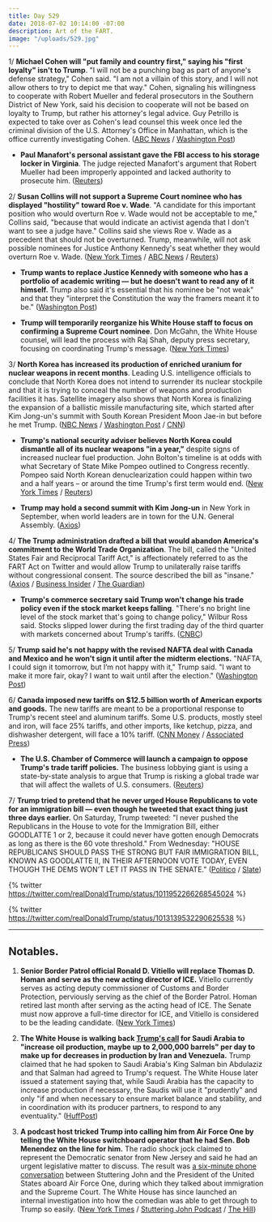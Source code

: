 ```yaml
---
title: Day 529
date: 2018-07-02 10:14:00 -07:00
description: Art of the FART.
image: "/uploads/529.jpg"
---
```


1/ **Michael Cohen will "put family and country first," saying his "first loyalty" isn't to Trump**. "I will not be a punching bag as part of anyone's defense strategy," Cohen said. "I am not a villain of this story, and I will not allow others to try to depict me that way." Cohen, signaling his willingness to cooperate with Robert Mueller and federal prosecutors in the Southern District of New York, said his decision to cooperate will not be based on loyalty to Trump, but rather his attorney's legal advice. Guy Petrillo is expected to take over as Cohen's lead counsel this week once led the criminal division of the U.S. Attorney's Office in Manhattan, which is the office currently investigating Cohen. ([ABC News](https://abcnews.go.com/Politics/michael-cohen-family-country-president-trump-loyalty/story?id=56304585) / [Washington Post](https://www.washingtonpost.com/politics/trump-lawyer-michael-cohen-says-his-family-not-the-president-is-his-first-loyalty/2018/07/02/e33fd376-7ddf-11e8-b660-4d0f9f0351f1_story.html))

* **Paul Manafort's personal assistant gave the FBI access to his storage locker in Virginia**. The judge rejected Manafort's argument that Robert Mueller had been improperly appointed and lacked authority to prosecute him. ([Reuters](https://www.reuters.com/article/us-usa-trump-russia-manafort/manafort-assistant-gave-fbi-access-to-storage-locker-testimony-idUSKBN1JP2JS))

2/ **Susan Collins will not support a Supreme Court nominee who has displayed "hostility" toward Roe v. Wade**. "A candidate for this important position who would overturn Roe v. Wade would not be acceptable to me," Collins said, "because that would indicate an activist agenda that I don't want to see a judge have." Collins said she views Roe v. Wade as a precedent that should not be overturned. Trump, meanwhile, will not ask possible nominees for Justice Anthony Kennedy's seat whether they would overturn Roe v. Wade. ([New York Times](https://www.nytimes.com/2018/07/01/us/politics/susan-collins-supreme-court-nominee-abortion.html) / [ABC News](https://abcnews.go.com/Politics/supreme-court-nominee-overturn-roe-wade-acceptable-sen/story?id=56286828) / [Reuters](https://www.reuters.com/article/us-usa-court-abortion-collins/u-s-republican-collins-i-will-not-support-anti-abortion-supreme-court-candidate-idUSKBN1JR1KR))

* **Trump wants to replace Justice Kennedy with someone who has a  portfolio of academic writing — but he doesn't want to read any of it himself.** Trump also said it's essential that his nominee be "not weak" and that they "interpret the Constitution the way the framers meant it to be." ([Washington Post](https://www.washingtonpost.com/politics/we-have-to-pick-a-great-one-inside-trumps-plan-for-a-new-supreme-court-justice/2018/06/30/610dcd4e-7bb0-11e8-80be-6d32e182a3bc_story.html))

* **Trump will temporarily reorganize his White House staff to focus on confirming a Supreme Court nominee**. Don  McGahn, the White House counsel, will lead the process with Raj Shah, deputy press secretary, focusing on coordinating Trump's message. ([New York Times](https://www.nytimes.com/2018/07/02/us/politics/trump-supreme-court-nomination.html))

3/ **North Korea has increased its production of enriched uranium for nuclear weapons in recent months**. Leading U.S. intelligence officials to conclude that North Korea does not intend to surrender its nuclear stockpile and that it is trying to conceal the number of weapons and production facilities it has. Satellite imagery also shows that North Korea is finalizing the expansion of a ballistic missile manufacturing site, which started after Kim Jong-un's summit with South Korean President Moon Jae-in but before he met Trump. ([NBC News](https://www.nbcnews.com/news/north-korea/north-korea-has-increased-nuclear-production-secret-sites-say-u-n887926) / [Washington Post](https://www.washingtonpost.com/world/national-security/north-korea-working-to-conceal-key-aspects-of-its-nuclear-program-us-officials-say/2018/06/30/deba64fa-7c82-11e8-93cc-6d3beccdd7a3_story.html) / [CNN](https://www.cnn.com/2018/07/02/asia/north-korea-factory-intl/index.html))

* **Trump's national security adviser believes North Korea could dismantle all of its nuclear weapons "in a year,"** despite signs of increased nuclear fuel production. John Bolton's timeline is at odds with what Secretary of State Mike Pompeo outlined to Congress recently. Pompeo said North Korean denuclearization could happen within two and a half years – or around the time Trump's first term would end. ([New York Times](https://www.nytimes.com/2018/07/01/us/politics/north-korea-bolton-pompeo-timetable.html) / [Reuters](https://www.reuters.com/article/us-northkorea-missiles-usa/white-houses-bolton-north-korea-nuclear-program-can-be-dismantled-in-year-idUSKBN1JR1KP))

* **Trump may hold a second summit with Kim Jong-un** in New York in September, when world leaders are in town for the U.N. General Assembly. ([Axios](https://www.axios.com/north-korea-kim-jong-un-donald-trump-second-summit-new-york-city-united-nations-628e47de-e62e-41b6-99de-d01c91c8c94b.html))

4/ **The Trump administration drafted a bill that would abandon America's commitment to the World Trade Organization**. The bill, called the "United States Fair and Reciprocal Tariff Act," is affectionately referred to as the FART Act on Twitter and would allow Trump to unilaterally raise tariffs without congressional consent. The source described the bill as "insane." ([Axios](https://www.axios.com/trump-trade-war-leaked-bill-world-trade-organization-united-states-d51278d2-0516-4def-a4d3-ed676f4e0f83.html) / [Business Insider](http://www.businessinsider.com/trump-draft-bill-to-abandon-wto-rules-dubbed-the-fart-act-2018-7) / [The Guardian](https://www.theguardian.com/us-news/2018/jul/02/trump-fart-act-report-blows-through-washington))

* **Trump's commerce secretary said Trump won't change his trade policy even if the stock market keeps falling**. "There's no bright line level of the stock market that's going to change policy," Wilbur Ross said. Stocks slipped lower during the first trading day of the third quarter with markets concerned about Trump's tariffs. ([CNBC](https://www.cnbc.com/2018/07/02/wilbur-ross-no-downside-level-in-stocks-to-change-trump-trade-policy.html))

5/ **Trump said he's not happy with the revised NAFTA deal with Canada and Mexico and he won't sign it until after the midterm elections.** "NAFTA, I could sign it tomorrow, but I’m not happy with it," Trump said. "I want to make it more fair, okay? I want to wait until after the election." ([Washington Post](https://www.washingtonpost.com/news/post-politics/wp/2018/07/01/trump-says-he-wont-sign-any-nafta-deal-until-after-midterms/?utm_term=.e9c657224b54))

6/ **Canada imposed new tariffs on $12.5 billion worth of American exports and goods.** The new tariffs are meant to be a proportional response to Trump's recent steel and aluminum tariffs. Some U.S. products, mostly steel and iron, will face 25% tariffs, and other imports, like ketchup, pizza, and dishwasher detergent, will face a 10% tariff. ([CNN Money](http://money.cnn.com/2018/07/01/news/canada-us-tariffs-steel-aluminum/index.html) / [Associated Press](https://apnews.com/834f23eed9504f0f90d7761d57aebff4))

* **The U.S. Chamber of Commerce will launch a campaign to oppose Trump's trade tariff policies.** The business lobbying giant is using a state-by-state analysis to argue that Trump is risking a global trade war that will affect the wallets of U.S. consumers. ([Reuters](https://www.reuters.com/article/us-usa-trade-chamber-exclusive/exclusive-largest-u-s-business-group-attacks-trump-on-tariffs-idUSKBN1JS0VL))

7/ **Trump tried to pretend that he never urged House Republicans to vote for an immigration bill — even though he tweeted that exact thing just three days earlier.** On Saturday, Trump tweeted: "I never pushed the Republicans in the House to vote for the Immigration Bill, either GOODLATTE 1 or 2, because it could never have gotten enough Democrats as long as there is the 60 vote threshold." From Wednesday: "HOUSE REPUBLICANS SHOULD PASS THE STRONG BUT FAIR IMMIGRATION BILL, KNOWN AS GOODLATTE II, IN THEIR AFTERNOON VOTE TODAY, EVEN THOUGH THE DEMS WON’T LET IT PASS IN THE SENATE." ([Politico](https://www.politico.com/story/2018/06/30/donald-trump-immigration-vote-tweets-689501) / [Slate](https://slate.com/news-and-politics/2018/06/immigration-bill-president-falsely-claims-he-never-pushed-republicans-to-vote-for-measure.html))

{% twitter https://twitter.com/realDonaldTrump/status/1011952266268545024 %}

{% twitter https://twitter.com/realDonaldTrump/status/1013139532290625538 %}

---

## Notables.

1. **Senior Border Patrol official Ronald D. Vitiello will replace Thomas D. Homan and serve as the new acting director of ICE.** Vitiello currently serves as acting deputy commissioner of Customs and Border Protection, perviously serving as the chief of the Border Patrol. Homan retired last month after serving as the acting head of ICE. The Senate must now approve a full-time director for ICE, and Vitiello is considered to be the leading candidate. ([New York Times](https://www.nytimes.com/2018/06/30/us/politics/vitiello-trump-ice-border.html))

2. **The White House is walking back [Trump's call](https://twitter.com/realDonaldTrump/status/1013023608040513537) for Saudi Arabia to "increase oil production, maybe up to 2,000,000 barrels" per day to make up for decreases in production by Iran and Venezuela.** Trump claimed that he had spoken to Saudi Arabia's King Salman bin Abdulaziz and that Salman had agreed to Trump's request. The White House later issued a statement saying that, while Saudi Arabia has the capacity to increase production if necessary, the Saudis will use it "prudently" and only "if and when necessary to ensure market balance and stability, and in coordination with its producer partners, to respond to any eventuality." ([HuffPost](https://www.huffingtonpost.com/entry/white-house-backs-off-trump-tweet-on-oil-agreement_us_5b384439e4b0f3c221a17e7d))

3. **A podcast host tricked Trump into calling him from Air Force One by telling the White House switchboard operator that he had Sen. Bob Menendez on the line for him.** The radio shock jock claimed to represent the Democratic senator from New Jersey and said he had an urgent legislative matter to discuss. The result was [a six-minute phone conversation](http://stutteringjohnpodcast.libsyn.com/the-stuttering-john-podcast-4) between Stuttering John and the President of the United States aboard Air Force One, during which they talked about immigration and the Supreme Court. The White House has since launched an internal investigation into how the comedian was able to get through to Trump so easily. ([New York Times](https://www.nytimes.com/2018/06/29/us/politics/prank-call-donald-trump-stuttering-john.html) / [Stuttering John Podcast](http://stutteringjohnpodcast.libsyn.com/the-stuttering-john-podcast-4) / [The Hill](http://thehill.com/homenews/395077-white-house-probing-comedians-prank-call-report))